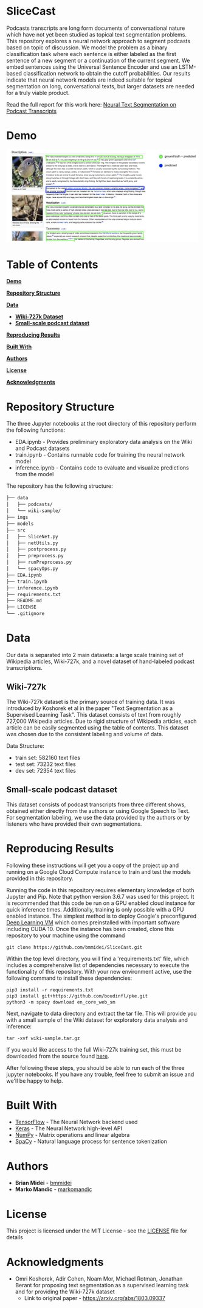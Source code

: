 # SliceCast
Podcasts transcripts are long form documents of conversational nature which have not yet been studied as topical text segmentation problems. This repository explores a neural network approach to segment podcasts based on topic of discussion.  We model the problem as a binary classification task where each sentence is either labeled as the first sentence of a new segment or a continuation of the current segment. We embed sentences using the Universal Sentence Encoder and use an LSTM-based classification network to obtain the cutoff probabilities. Our results indicate that neural network models are indeed suitable for topical segmentation on long, conversational texts, but larger datasets are needed for a truly viable product.

Read the full report for this work here: [Neural Text Segmentation on Podcast Transcripts](Neural_Text_Segmentation_on_Podcast_Transcripts.pdf)

# Demo
![Results](imgs/labeledWiki.png)

# Table of Contents
[**Demo**](#Demo)

[**Repository Structure**](#Repository-Structure)

[**Data**](#Data)
  * [**Wiki-727k Dataset**](#Wiki-727k)
  * [**Small-scale podcast dataset**](#Small-scale-podcast-dataset)

[**Reproducing Results**](#Reproducing-results)

[**Built With**](#Built-With)

[**Authors**](#Authors)

[**License**](#License)

[**Acknowledgments**](#Acknowledgments)

# Repository Structure
The three Jupyter notebooks at the root directory of this repository perform the following functions:
* EDA.ipynb - Provides preliminary exploratory data analysis on the Wiki and Podcast datasets
* train.ipynb - Contains runnable code for training the neural network model
* inference.ipynb - Contains code to evaluate and visualize predictions from the model

The repository has the following structure:
```bash
├── data
│   ├── podcasts/
│   └── wiki-sample/
├── imgs
├── models
├── src
│   ├── SliceNet.py
│   ├── netUtils.py
│   ├── postprocess.py
│   ├── preprocess.py
│   ├── runPreprocess.py
│   └── spacyOps.py
├── EDA.ipynb
├── train.ipynb
├── inference.ipynb
├── requirements.txt
├── README.md
├── LICENSE
└── .gitignore
```
# Data
Our data is separated into 2 main datasets: a large scale training set of Wikipedia articles, Wiki-727k, and a novel dataset of hand-labeled podcast transcriptions.

## Wiki-727k
The Wiki-727k dataset is the primary source of training data. It was introduced by Koshorek et al in the paper "Text Segmentation as a Supervised Learning Task". This dataset consists of text from roughly 727,000 Wikipedia articles. Due to rigid structure of Wikipedia articles, each article can be easily segmented using the table of contents. This dataset was chosen due to the consistent labeling and volume of data.

Data Structure:

* train set: 582160 text files
* test set: 73232 text files
* dev set: 72354 text files

## Small-scale podcast dataset
This dataset consists of podcast transcripts from three different shows, obtained either directly from the authors or using Google Speech to Text. For segmentation labeling, we use the data provided by the authors or by listeners who have provided their own segmentations.

# Reproducing Results
Following these instructions will get you a copy of the project up and running on a Google Cloud Compute instance to train and test the models provided in this repository.

Running the code in this repository requires elementary knowledge of both Jupyter and Pip. Note that python version 3.6.7 was used for this project. 
It is recommended that this code be run on a GPU enabled cloud instance for quick inference times. Additionally, training is only possible with a GPU enabled instance. The simplest method is to deploy Google's preconfigured [Deep Learning VM](https://cloud.google.com/deep-learning-vm/) which comes preinstalled with important software including CUDA 10.
Once the instance has been created, clone this repository to your machine using the command
```
git clone https://github.com/bmmidei/SliceCast.git
```
Within the top level directory, you will find a 'requirements.txt' file, which includes a comprehensive list of dependencies necessary to execute the functionality of this repository. With your new environment active, use the following command to install these dependencies:
```
pip3 install -r requirements.txt
pip3 install git+https://github.com/boudinfl/pke.git
python3 -m spacy download en_core_web_sm
```
Next, navigate to data directory and extract the tar file. This will provide you with a small sample of the Wiki dataset for exploratory data analysis and inference:
```
tar -xvf wiki-sample.tar.gz
```
If you would like access to the full Wiki-727k training set, this must be downloaded from the source found [here](https://github.com/koomri/text-segmentation).

After following these steps, you should be able to run each of the three jupyter notebooks. If you have any trouble, feel free to submit an issue and we'll be happy to help. 

# Built With
* [TensorFlow](https://www.tensorflow.org) - The Neural Network backend used
* [Keras](https://keras.io) - The Neural Network high-level API
* [NumPy](http://www.numpy.org/) - Matrix operations and linear algebra
* [SpaCy](https://spacy.io) - Natural language process for sentence tokenization

# Authors

* **Brian Midei** - [bmmidei](https://github.com/bmmidei)
* **Marko Mandic** - [markomandic](https://github.com/markomandic)

# License

This project is licensed under the MIT License - see the [LICENSE](LICENSE) file for details

# Acknowledgments

* Omri Koshorek, Adir Cohen, Noam Mor, Michael Rotman, Jonathan Berant for proposing text segmentation as a supervised
learning task and for providing the Wiki-727k dataset
    * Link to original paper - https://arxiv.org/abs/1803.09337
